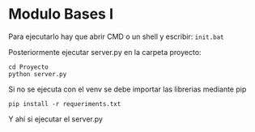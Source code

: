 # Modulo Bases I
 
Para ejecutarlo hay que abrir CMD o un shell y escribir:
```init.bat```

Posteriormente ejecutar server.py en la carpeta proyecto:

```
cd Proyecto
python server.py
```

Si no se ejecuta con el venv se debe importar las librerias mediante pip

```
pip install -r requeriments.txt
```

Y ahí si ejecutar el server.py